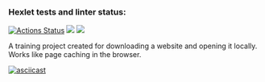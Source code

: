 ### Hexlet tests and linter status:
[![Actions Status](https://github.com/LilDrugHill/python-project-lvl3/workflows/hexlet-check/badge.svg)](https://github.com/LilDrugHill/python-project-lvl3/actions)
<a href="https://codeclimate.com/github/LilDrugHill/python-project-lvl3/maintainability"><img src="https://api.codeclimate.com/v1/badges/fc20519470ac6461aa89/maintainability" /></a>
<a href="https://codeclimate.com/github/LilDrugHill/python-project-lvl3/test_coverage"><img src="https://api.codeclimate.com/v1/badges/fc20519470ac6461aa89/test_coverage" /></a>

A training project created for downloading a website and opening it locally. Works like page caching in the browser.

[![asciicast](https://asciinema.org/a/511970.svg)](https://asciinema.org/a/511970
)
